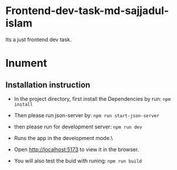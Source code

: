 # Frontend-dev-task-md-sajjadul-islam

Its a just frontend dev task.

# Inument

## Installation instruction

- In the project directory, first install the Dependencies by run: `npm install`

- Then please run json-server by: `npm run start-json-server`

- then please run for development server: `npm run dev`

- Runs the app in the development mode.\
- Open [http://localhost:5173](http://localhost:5173) to view it in the browser.

- You will also test the buid with runing: `npm run build`
